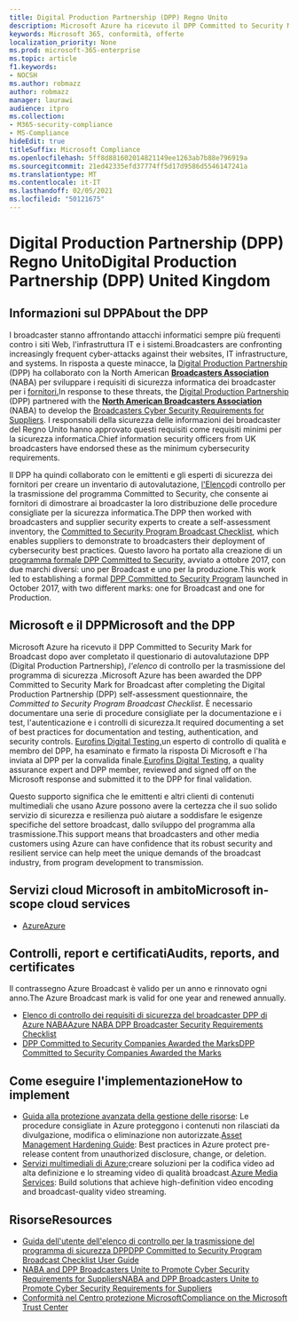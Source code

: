 ```yaml
---
title: Digital Production Partnership (DPP) Regno Unito
description: Microsoft Azure ha ricevuto il DPP Committed to Security Mark for Broadcast.
keywords: Microsoft 365, conformità, offerte
localization_priority: None
ms.prod: microsoft-365-enterprise
ms.topic: article
f1.keywords:
- NOCSH
ms.author: robmazz
author: robmazz
manager: laurawi
audience: itpro
ms.collection:
- M365-security-compliance
- MS-Compliance
hideEdit: true
titleSuffix: Microsoft Compliance
ms.openlocfilehash: 5ff8d881602014821149ee1263ab7b88e796919a
ms.sourcegitcommit: 21ed42335efd37774ff5d17d9586d5546147241a
ms.translationtype: MT
ms.contentlocale: it-IT
ms.lasthandoff: 02/05/2021
ms.locfileid: "50121675"
---
```

# <a name="digital-production-partnership-dpp-united-kingdom"></a><span data-ttu-id="fda09-104">Digital Production Partnership (DPP) Regno Unito</span><span class="sxs-lookup"><span data-stu-id="fda09-104">Digital Production Partnership (DPP) United Kingdom</span></span>

## <a name="about-the-dpp"></a><span data-ttu-id="fda09-105">Informazioni sul DPP</span><span class="sxs-lookup"><span data-stu-id="fda09-105">About the DPP</span></span>

<span data-ttu-id="fda09-106">I broadcaster stanno affrontando attacchi informatici sempre più frequenti contro i siti Web, l'infrastruttura IT e i sistemi.</span><span class="sxs-lookup"><span data-stu-id="fda09-106">Broadcasters are confronting increasingly frequent cyber-attacks against their websites, IT infrastructure, and systems.</span></span> <span data-ttu-id="fda09-107">In risposta a queste minacce, la [Digital Production Partnership](https://www.thedpp.com/) (DPP) ha collaborato con la North American [**Broadcasters Association**](https://nabanet.com/) (NABA) per sviluppare i requisiti di sicurezza informatica dei broadcaster per i [fornitori.](https://nabanet.com/wp-content/uploads/2017/08/NABA_DPP_CyberSecurity_Requirements_3.pdf)</span><span class="sxs-lookup"><span data-stu-id="fda09-107">In response to these threats, the [Digital Production Partnership](https://www.thedpp.com/) (DPP) partnered with the [**North American Broadcasters Association**](https://nabanet.com/) (NABA) to develop the [Broadcasters Cyber Security Requirements for Suppliers](https://nabanet.com/wp-content/uploads/2017/08/NABA_DPP_CyberSecurity_Requirements_3.pdf).</span></span> <span data-ttu-id="fda09-108">I responsabili della sicurezza delle informazioni dei broadcaster del Regno Unito hanno approvato questi requisiti come requisiti minimi per la sicurezza informatica.</span><span class="sxs-lookup"><span data-stu-id="fda09-108">Chief information security officers from UK broadcasters have endorsed these as the minimum cybersecurity requirements.</span></span>  
  
<span data-ttu-id="fda09-109">Il DPP ha quindi collaborato con le emittenti e gli esperti di sicurezza dei fornitori per creare un inventario di autovalutazione, [l'Elenco](https://dpp-assets.s3.amazonaws.com/wp-content/uploads/2017/10/CTS_BroadcastChecklist.xlsx)di controllo per la trasmissione del programma Committed to Security, che consente ai fornitori di dimostrare ai broadcaster la loro distribuzione delle procedure consigliate per la sicurezza informatica.</span><span class="sxs-lookup"><span data-stu-id="fda09-109">The DPP then worked with broadcasters and supplier security experts to create a self-assessment inventory, the [Committed to Security Program Broadcast Checklist](https://dpp-assets.s3.amazonaws.com/wp-content/uploads/2017/10/CTS_BroadcastChecklist.xlsx), which enables suppliers to demonstrate to broadcasters their deployment of cybersecurity best practices.</span></span> <span data-ttu-id="fda09-110">Questo lavoro ha portato alla creazione di un [programma formale DPP Committed to Security,](https://www.thedpp.com/tech/security/committed-to-security/) avviato a ottobre 2017, con due marchi diversi: uno per Broadcast e uno per la produzione.</span><span class="sxs-lookup"><span data-stu-id="fda09-110">This work led to establishing a formal [DPP Committed to Security Program](https://www.thedpp.com/tech/security/committed-to-security/) launched in October 2017, with two different marks: one for Broadcast and one for Production.</span></span>

## <a name="microsoft-and-the-dpp"></a><span data-ttu-id="fda09-111">Microsoft e il DPP</span><span class="sxs-lookup"><span data-stu-id="fda09-111">Microsoft and the DPP</span></span>

<span data-ttu-id="fda09-112">Microsoft Azure ha ricevuto il DPP Committed to Security Mark for Broadcast dopo aver completato il questionario di autovalutazione DPP (Digital Production Partnership), *l'elenco* di controllo per la trasmissione del programma di sicurezza .</span><span class="sxs-lookup"><span data-stu-id="fda09-112">Microsoft Azure has been awarded the DPP Committed to Security Mark for Broadcast after completing the Digital Production Partnership (DPP) self-assessment questionnaire, the *Committed to Security Program Broadcast Checklist*.</span></span> <span data-ttu-id="fda09-113">È necessario documentare una serie di procedure consigliate per la documentazione e i test, l'autenticazione e i controlli di sicurezza.</span><span class="sxs-lookup"><span data-stu-id="fda09-113">It required documenting a set of best practices for documentation and testing, authentication, and security controls.</span></span> <span data-ttu-id="fda09-114">[Eurofins Digital Testing,](https://www.eurofins-digitaltesting.com/)un esperto di controllo di qualità e membro del DPP, ha esaminato e firmato la risposta Di Microsoft e l'ha inviata al DPP per la convalida finale.</span><span class="sxs-lookup"><span data-stu-id="fda09-114">[Eurofins Digital Testing](https://www.eurofins-digitaltesting.com/), a quality assurance expert and DPP member, reviewed and signed off on the Microsoft response and submitted it to the DPP for final validation.</span></span>  
  
<span data-ttu-id="fda09-115">Questo supporto significa che le emittenti e altri clienti di contenuti multimediali che usano Azure possono avere la certezza che il suo solido servizio di sicurezza e resilienza può aiutare a soddisfare le esigenze specifiche del settore broadcast, dallo sviluppo del programma alla trasmissione.</span><span class="sxs-lookup"><span data-stu-id="fda09-115">This support means that broadcasters and other media customers using Azure can have confidence that its robust security and resilient service can help meet the unique demands of the broadcast industry, from program development to transmission.</span></span>

## <a name="microsoft-in-scope-cloud-services"></a><span data-ttu-id="fda09-116">Servizi cloud Microsoft in ambito</span><span class="sxs-lookup"><span data-stu-id="fda09-116">Microsoft in-scope cloud services</span></span>

- [<span data-ttu-id="fda09-117">Azure</span><span class="sxs-lookup"><span data-stu-id="fda09-117">Azure</span></span>](https://aka.ms/AzureCompliance)

## <a name="audits-reports-and-certificates"></a><span data-ttu-id="fda09-118">Controlli, report e certificati</span><span class="sxs-lookup"><span data-stu-id="fda09-118">Audits, reports, and certificates</span></span>

<span data-ttu-id="fda09-119">Il contrassegno Azure Broadcast è valido per un anno e rinnovato ogni anno.</span><span class="sxs-lookup"><span data-stu-id="fda09-119">The Azure Broadcast mark is valid for one year and renewed annually.</span></span>

- [<span data-ttu-id="fda09-120">Elenco di controllo dei requisiti di sicurezza del broadcaster DPP di Azure NABA</span><span class="sxs-lookup"><span data-stu-id="fda09-120">Azure NABA DPP Broadcaster Security Requirements Checklist</span></span>](https://aka.ms/Azure-CTS-Broadcast-Checklist)
- [<span data-ttu-id="fda09-121">DPP Committed to Security Companies Awarded the Marks</span><span class="sxs-lookup"><span data-stu-id="fda09-121">DPP Committed to Security Companies Awarded the Marks</span></span>](https://aka.ms/Azure-Asset-Mgmt)

## <a name="how-to-implement"></a><span data-ttu-id="fda09-122">Come eseguire l'implementazione</span><span class="sxs-lookup"><span data-stu-id="fda09-122">How to implement</span></span>

- <span data-ttu-id="fda09-123">[Guida alla protezione avanzata della gestione delle risorse](https://aka.ms/Azure-Asset-Mgmt): Le procedure consigliate in Azure proteggono i contenuti non rilasciati da divulgazione, modifica o eliminazione non autorizzate.</span><span class="sxs-lookup"><span data-stu-id="fda09-123">[Asset Management Hardening Guide](https://aka.ms/Azure-Asset-Mgmt): Best practices in Azure protect pre-release content from unauthorized disclosure, change, or deletion.</span></span>
- <span data-ttu-id="fda09-124">[Servizi multimediali di Azure:](/azure/media-services/)creare soluzioni per la codifica video ad alta definizione e lo streaming video di qualità broadcast.</span><span class="sxs-lookup"><span data-stu-id="fda09-124">[Azure Media Services](/azure/media-services/): Build solutions that achieve high-definition video encoding and broadcast-quality video streaming.</span></span>

## <a name="resources"></a><span data-ttu-id="fda09-125">Risorse</span><span class="sxs-lookup"><span data-stu-id="fda09-125">Resources</span></span>

- [<span data-ttu-id="fda09-126">Guida dell'utente dell'elenco di controllo per la trasmissione del programma di sicurezza DPP</span><span class="sxs-lookup"><span data-stu-id="fda09-126">DPP Committed to Security Program Broadcast Checklist User Guide</span></span>](https://dpp-assets.s3.amazonaws.com/wp-content/uploads/2017/10/CTS_BroadcastChecklistUserGuide.pdf)
- [<span data-ttu-id="fda09-127">NABA and DPP Broadcasters Unite to Promote Cyber Security Requirements for Suppliers</span><span class="sxs-lookup"><span data-stu-id="fda09-127">NABA and DPP Broadcasters Unite to Promote Cyber Security Requirements for Suppliers</span></span>](https://nabanet.com/wp-content/uploads/2017/08/NABAcaster-Issue_26.pdf)
- [<span data-ttu-id="fda09-128">Conformità nel Centro protezione Microsoft</span><span class="sxs-lookup"><span data-stu-id="fda09-128">Compliance on the Microsoft Trust Center</span></span>](https://www.microsoft.com/trust-center/compliance/compliance-overview)
